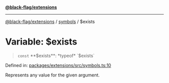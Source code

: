 [**@black-flag/extensions**](../../README.md)

***

[@black-flag/extensions](../../README.md) / [symbols](../README.md) / $exists

# Variable: $exists

> `const` **$exists**: *typeof* `$exists`

Defined in: [packages/extensions/src/symbols.ts:10](https://github.com/Xunnamius/black-flag/blob/c5ada654b2eb8206c373e88bdba1d3a12ccec944/packages/extensions/src/symbols.ts#L10)

Represents any value for the given argument.
